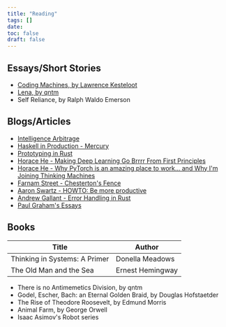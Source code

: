 ```yaml
---
title: "Reading"
tags: []
date: 
toc: false
draft: false
---
```


## Essays/Short Stories
- [Coding Machines, by Lawrence Kesteloot](https://www.teamten.com/lawrence/writings/coding-machines/)
- [Lena, by qntm](https://qntm.org/mmacevedo)
- Self Reliance, by Ralph Waldo Emerson

## Blogs/Articles
- [Intelligence Arbitrage](https://sdan.io/blog/intelligence-arbitrage)
- [Haskell in Production - Mercury](https://serokell.io/blog/haskell-in-production-mercury)
- [Prototyping in Rust](https://corrode.dev/blog/prototyping/)
- [Horace He - Making Deep Learning Go Brrrr From First Principles](https://horace.io/brrr_intro.html)
- [Horace He - Why PyTorch is an amazing place to work... and Why I'm Joining Thinking Machines](https://www.thonking.ai/p/why-pytorch-is-an-amazing-place-to?r=hjfy1&utm_medium=email)
- [Farnam Street - Chesterton's Fence](https://fs.blog/chestertons-fence/)
- [Aaron Swartz - HOWTO: Be more productive](http://www.aaronsw.com/weblog/productivity)
- [Andrew Gallant - Error Handling in Rust](https://burntsushi.net/rust-error-handling/)
- [Paul Graham's Essays](https://paulgraham.com/articles.html)

## Books
|Title|Author|
|-----|------|
|Thinking in Systems: A Primer|Donella Meadows|
|The Old Man and the Sea|Ernest Hemingway|
- There is no Antimemetics Division, by qntm
- Godel, Escher, Bach: an Eternal Golden Braid, by Douglas Hofstaetder
- The Rise of Theodore Roosevelt, by Edmund Morris
- Animal Farm, by George Orwell
- Isaac Asimov's Robot series